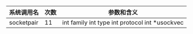 | 系统调用名 | 次数 | 参数和含义 |
|------------|------|------------|
| socketpair | 11 | int family int type int protocol int *usockvec |
